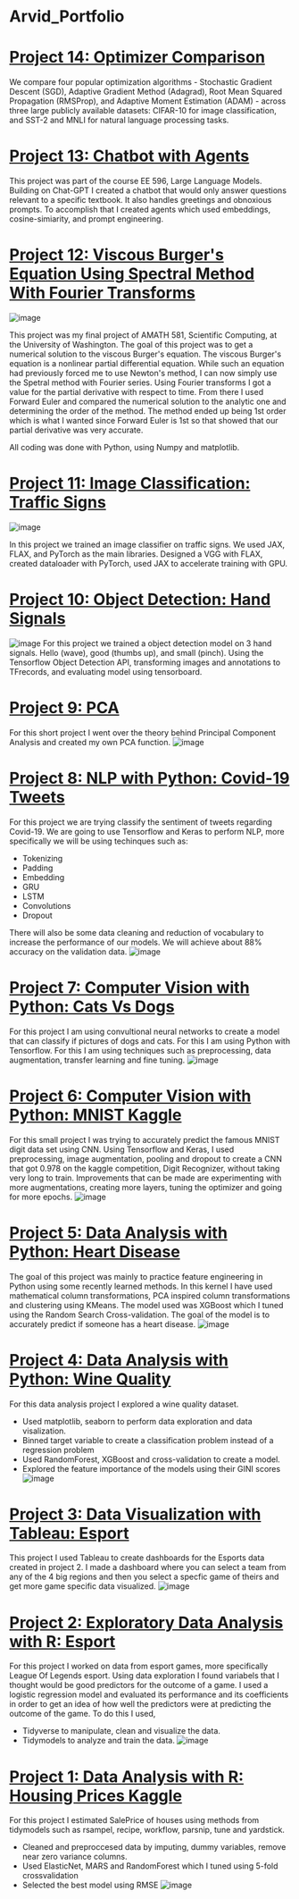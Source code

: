 # Arvid_Portfolio

# [Project 14: Optimizer Comparison](https://github.com/ArvidLev/optimizer_comparison)
We compare four popular optimization algorithms - Stochastic Gradient Descent (SGD), Adaptive Gradient Method (Adagrad), Root Mean Squared Propagation (RMSProp), and Adaptive Moment Estimation (ADAM) - across three large publicly available datasets: CIFAR-10 for image classification, and SST-2 and MNLI for natural language processing tasks.

# [Project 13: Chatbot with Agents](https://github.com/ArvidLev/ChatBot)
This project was part of the course EE 596, Large Language Models. Building on Chat-GPT I created a chatbot that would only answer questions relevant to a specific textbook. It also handles greetings and obnoxious prompts. To accomplish that I created agents which used embeddings, cosine-simiarity, and prompt engineering. 

# [Project 12: Viscous Burger's Equation Using Spectral Method With Fourier Transforms](https://github.com/ArvidLev/Viscous-Burger-s-Equation)
![image](https://github.com/ArvidLev/Arvid_Portfolio/assets/89865352/6fa6ea0f-4cbd-4be7-aa84-0054adc521d4)

This project was my final project of AMATH 581, Scientific Computing, at the University of Washington. The goal of this project was to get a numerical solution to the viscous Burger's equation. The viscous Burger's equation is a nonlinear partial differential equation. While such an equation had previously forced me to use Newton's method, I can now simply use the Spetral method with Fourier series. Using Fourier transforms I got a value for the partial derivative with respect to time. From there I used Forward Euler and compared the numerical solution to the analytic one and determining the order of the method. The method ended up being 1st order which is what I wanted since Forward Euler is 1st so that showed that our partial derivative was very accurate.

All coding was done with Python, using Numpy and matplotlib.

# [Project 11: Image Classification: Traffic Signs](https://github.com/ArvidLev/TrafficSignFlax)
![image](https://github.com/ArvidLev/TrafficSignFlax/assets/89865352/d3050b1c-a095-4dbd-add3-643ce9e4e09a)

In this project we trained an image classifier on traffic signs. We used JAX, FLAX, and PyTorch as the main libraries. Designed a VGG with FLAX, created dataloader with PyTorch, used JAX to accelerate training with GPU.
# [Project 10: Object Detection: Hand Signals](https://github.com/ArvidLev/ObjectDetectionHands)
![image](https://github.com/ArvidLev/Arvid_Portfolio/blob/main/image/thumbsup.png)
For this project we trained a object detection model on 3 hand signals. Hello (wave), good (thumbs up), and small (pinch). Using the Tensorflow Object Detection API, transforming images and annotations to TFrecords, and evaluating model using tensorboard.
# [Project 9: PCA](https://github.com/ArvidLev/PCA)
For this short project I went over the theory behind Principal Component Analysis and created my own PCA function.
![image](https://github.com/ArvidLev/Arvid_Portfolio/blob/main/image/PCA_PCA.ipynb%20at%20main%20%C2%B7%20ArvidLev_PCA%20%C2%B7%20GitHub.png)
# [Project 8: NLP with Python: Covid-19 Tweets](https://www.kaggle.com/arvidlevander/covid-19-nlp)
For this project we are trying classify the sentiment of tweets regarding Covid-19. 
We are going to use Tensorflow and Keras to perform NLP, more specifically we will be using techinques such as:
 - Tokenizing
 - Padding
 - Embedding
 - GRU
 - LSTM
 - Convolutions
 - Dropout

There will also be some data cleaning and reduction of vocabulary to increase the performance of our models.
We will achieve about 88% accuracy on the validation data.
![image](https://user-images.githubusercontent.com/89865352/140621655-215be6ff-cfb7-4de1-a56e-6fb58502a973.png)
# [Project 7: Computer Vision with Python: Cats Vs Dogs](https://github.com/ArvidLev/CatVSDogs)
For this project I am using convultional neural networks to create a model that can classify if pictures of dogs and cats. For this I am using Python with Tensorflow. For this I am using techniques such as preprocessing, data augmentation, transfer learning and fine tuning.
![image](https://user-images.githubusercontent.com/89865352/139783326-d8285333-320c-4fb6-b789-03826510f5df.png)

# [Project 6: Computer Vision with Python: MNIST Kaggle](https://github.com/ArvidLev/MNIST-Kaggle)
For this small project I was trying to accurately predict the famous MNIST digit data set using CNN. Using Tensorflow and Keras, I used preprocessing, image augmentation, pooling and dropout to create a CNN that got 0.978 on the kaggle competition, Digit Recognizer, without taking very long to train. Improvements that can be made are experimenting with more augmentations, creating more layers, tuning the optimizer and going for more epochs.
![image](https://user-images.githubusercontent.com/89865352/148129154-df21ce85-e3d4-44f0-a82a-481cfc653ad5.png)

# [Project 5: Data Analysis with Python: Heart Disease](https://www.kaggle.com/arvidlevander/heartdisease)
The goal of this project was mainly to practice feature engineering in Python using some recently learned methods.
In this kernel I have used mathematical column transformations, PCA inspired column transformations and clustering using KMeans. 
The model used was XGBoost which I tuned using the Random Search Cross-validation. 
The goal of the model is to accurately predict if someone has a heart disease.
![image](https://user-images.githubusercontent.com/89865352/148130603-df4fa485-8fa0-44c8-8d62-1716a2d08610.png)

# [Project 4: Data Analysis with Python: Wine Quality](https://github.com/ArvidLev/WineQuality)
For this data analysis project I explored a wine quality dataset.
  - Used matplotlib, seaborn to perform data exploration and data visalization.
  - Binned target variable to create a classification problem instead of a regression problem
  - Used RandomForest, XGBoost and cross-validation to create a model.
  - Explored the feature importance of the models using their GINI scores
 ![image](https://user-images.githubusercontent.com/89865352/148273477-b379a907-745d-4445-b5da-a7db764046b0.png)

# [Project 3: Data Visualization with Tableau: Esport](https://public.tableau.com/views/Book1_16332383257090/Dashboard1?:language=en-US&publish=yes&:display_count=n&:origin=viz_share_link)
This project I used Tableau to create dashboards for the Esports data created in project 2. I made a dashboard where you can select a team from any of the 4 big regions and then you select a specfic game of theirs and get more game specific data visualized.
![image](https://user-images.githubusercontent.com/89865352/148276393-d9f5aca3-984b-4109-b99b-f7ea286eb1a1.png)


# [Project 2: Exploratory Data Analysis with R: Esport](https://github.com/ArvidLev/LeagueOfLegends.git)
For this project I worked on data from esport games, more specifically League Of Legends esport.
Using data exploration I found variabels that I thought would be good predictors for the outcome of a game.
I used a logistic regression model and evaluated its performance and its coefficients in order to get an idea of how well the predictors were at predicting the outcome of the game.
To do this I used,
* Tidyverse to manipulate, clean and visualize the data.
* Tidymodels to analyze and train the data.
![image](https://user-images.githubusercontent.com/89865352/148274962-fbff3140-2c66-40fb-8a18-76da445aebb6.png)


# [Project 1: Data Analysis with R: Housing Prices Kaggle](https://github.com/ArvidLev/Housing_SalePrice_Kaggle)
For this project I estimated SalePrice of houses using methods from tidymodels such as rsampel, recipe, workflow, parsnip, tune and yardstick.
* Cleaned and preproccesed data by imputing, dummy variables, remove near zero variance columns.
* Used ElasticNet, MARS and RandomForest which I tuned using 5-fold crossvalidation
* Selected the best model using RMSE
![image](https://user-images.githubusercontent.com/89865352/148275547-6cebb49d-78ed-42fb-93a4-055885fc542c.png)

